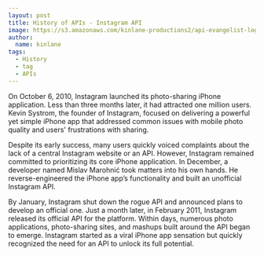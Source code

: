 ```yaml
---
layout: post
title: History of APIs - Instagram API
image: https://s3.amazonaws.com/kinlane-productions2/api-evangelist-logos/api-evangelist-butterfly-vertical.png
author:
  name: kinlane
tags:
  - History
  - tag
  - APIs
---
```

On October 6, 2010, Instagram launched its photo-sharing iPhone application. Less than three months later, it had attracted one million users. Kevin Systrom, the founder of Instagram, focused on delivering a powerful yet simple iPhone app that addressed common issues with mobile photo quality and users' frustrations with sharing.

Despite its early success, many users quickly voiced complaints about the lack of a central Instagram website or an API. However, Instagram remained committed to prioritizing its core iPhone application. In December, a developer named Mislav Marohnić took matters into his own hands. He reverse-engineered the iPhone app’s functionality and built an unofficial Instagram API.

By January, Instagram shut down the rogue API and announced plans to develop an official one. Just a month later, in February 2011, Instagram released its official API for the platform. Within days, numerous photo applications, photo-sharing sites, and mashups built around the API began to emerge. Instagram started as a viral iPhone app sensation but quickly recognized the need for an API to unlock its full potential.
